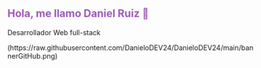 <h2 style="color: #9b59b6">Hola, me llamo Daniel Ruiz 👋</h2>
<p>Desarrollador Web full-stack</p>
<span>(</span><span>https://raw.githubusercontent.com/DanieloDEV24/DanieloDEV24/main/bannerGitHub.png</span><span>)</span>
